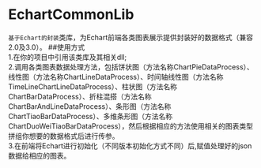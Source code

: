 # EchartCommonLib
`基于Echart的封装`类库，为Echart前端各类图表展示提供封装好的数据格式（兼容2.0及3.0）。
##使用方式  
1.在你的项目中引用该类库及其相关dll;  
2.调用各类图表数据处理方法，包括饼状图（方法名称ChartPieDataProcess）、线性图（方法名称ChartLineDataProcess）、时间轴线性图（方法名称       TimeLineChartLineDataProcess）、柱状图（方法名称ChartBarDataProcess）、折柱混搭（方法名称ChartBarAndLineDataProcess）、条形图（方法名称ChartTiaoBarDataProcess）、多维条形图（方法名称ChartDuoWeiTiaoBarDataProcess），然后根据相应的方法使用相关的图表类型拼组你想要的数据格式后进行传参。  
3.在前端将Echart进行初始化（不同版本初始化方式不同）后,赋值处理好的json数据给相应的图表。
